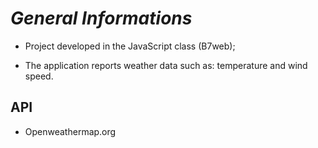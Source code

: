 # *General Informations*

- Project developed in the JavaScript class (B7web);

- The application reports weather data such as:
temperature and wind speed.

## API

- Openweathermap.org